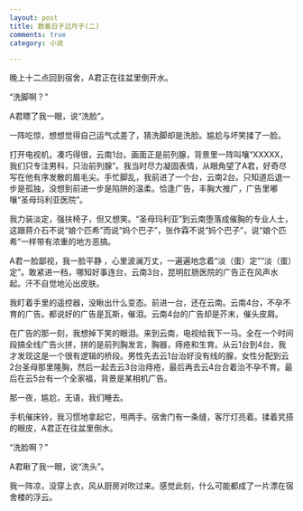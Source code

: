 ```yaml
---
layout: post
title: 数着日子过月子(二)
comments: true
category: 小说

---
```




晚上十二点回到宿舍，A君正在往盆里倒开水。

“洗脚啊？”

A君瞟了我一眼，说“洗脸”。

一阵吃惊，想想觉得自己运气忒差了，猜洗脚却是洗脸。尴尬与坏笑揉了一脸。

打开电视机，凑巧得很，云南1台。画面正是前列腺，背景里一阵叫嚷“XXXXX，我们只专注男科，只治前列腺”。我当时尽力凝固表情，从眼角望了A君，好奇尽写在他有序发散的眉毛尖。手忙脚乱，我前进了一个台，云南2台。只知道后退一步是孤独，没想到前进一步是陷阱的温柔。恰逢广告，丰胸大推广，广告里嘟嚷“圣母玛利亚医院”。

我力装淡定，强扶椅子，但又想笑。“圣母玛利亚”到云南堕落成催胸的专业人士，这跟蒋介石不说“娘个匹希”而说“妈个巴子”，张作霖不说“妈个巴子”，说“娘个匹希”一样带有浓重的地方恶搞。

A君一脸鄙视，我一脸平静 ，心里波澜万丈，一遍遍地念着“淡（蛋）定”“淡（蛋）定”。敢紧进一档，哪知好事连台，云南3台，昆明肛肠医院的广告正在风声水起。汗不自觉地沁出皮肤。

我盯着手里的遥控器，没瞅出什么变态。前进一台，还在云南。云南4台，不孕不育的广告。都说好的广告是瓦斯，催泪。云南4台的广告却是芥末，催头皮屑。

在广告的那一刻，我想掉下笑的眼泪。来到云南，电视给我下一马。全在一个时间段搞全线广告火拼，拼的是前列胸发言，胸器，痔疮和生育。从云1台到4台，我才发现这是一个很有逻辑的桥段。男性先去云1台治好没有线的腺，女性分配到云2台圣母那里隆胸，然后一起去云3台治痔疮，最后再去云4台合着治不孕不育。最后在云5台有一个全家福，背景是某相机广告。

那一夜，尴尬，无语，我们睡去。

手机催床铃，我习惯地拿起它，甩两手。宿舍门有一条缝，客厅灯亮着。揉着旯搭的眼皮，A君正在往盆里倒水。

“洗脸啊？”

A君瞅了我一眼，说“洗头”。

我一阵凉，没穿上衣，风从厨房对吹过来。感觉此刻，什么可能都成了一片漂在宿舍楼的浮云。


